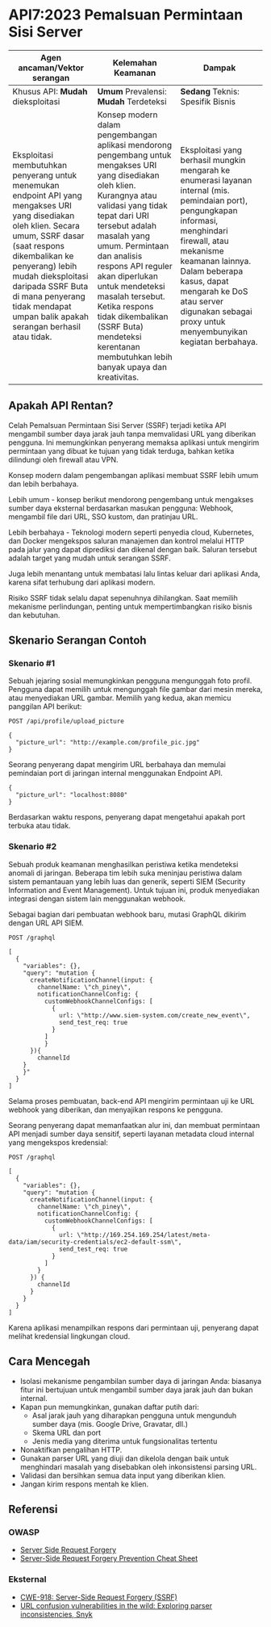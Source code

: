 # API7:2023 Pemalsuan Permintaan Sisi Server 

| Agen ancaman/Vektor serangan | Kelemahan Keamanan | Dampak |
| - | - | - |
| Khusus API: **Mudah** dieksploitasi | **Umum** Prevalensi: **Mudah** Terdeteksi | **Sedang** Teknis: Spesifik Bisnis |  
| Eksploitasi membutuhkan penyerang untuk menemukan endpoint API yang mengakses URI yang disediakan oleh klien. Secara umum, SSRF dasar (saat respons dikembalikan ke penyerang) lebih mudah dieksploitasi daripada SSRF Buta di mana penyerang tidak mendapat umpan balik apakah serangan berhasil atau tidak. | Konsep modern dalam pengembangan aplikasi mendorong pengembang untuk mengakses URI yang disediakan oleh klien. Kurangnya atau validasi yang tidak tepat dari URI tersebut adalah masalah yang umum. Permintaan dan analisis respons API reguler akan diperlukan untuk mendeteksi masalah tersebut. Ketika respons tidak dikembalikan (SSRF Buta) mendeteksi kerentanan membutuhkan lebih banyak upaya dan kreativitas. | Eksploitasi yang berhasil mungkin mengarah ke enumerasi layanan internal (mis. pemindaian port), pengungkapan informasi, menghindari firewall, atau mekanisme keamanan lainnya. Dalam beberapa kasus, dapat mengarah ke DoS atau server digunakan sebagai proxy untuk menyembunyikan kegiatan berbahaya. |

## Apakah API Rentan?

Celah Pemalsuan Permintaan Sisi Server (SSRF) terjadi ketika API mengambil sumber daya jarak jauh tanpa memvalidasi URL yang diberikan pengguna. Ini memungkinkan penyerang memaksa aplikasi untuk mengirim permintaan yang dibuat ke tujuan yang tidak terduga, bahkan ketika dilindungi oleh firewall atau VPN.

Konsep modern dalam pengembangan aplikasi membuat SSRF lebih umum dan lebih berbahaya. 

Lebih umum - konsep berikut mendorong pengembang untuk mengakses sumber daya eksternal berdasarkan masukan pengguna: Webhook, mengambil file dari URL, SSO kustom, dan pratinjau URL.

Lebih berbahaya - Teknologi modern seperti penyedia cloud, Kubernetes, dan Docker mengekspos saluran manajemen dan kontrol melalui HTTP pada jalur yang dapat diprediksi dan dikenal dengan baik. Saluran tersebut adalah target yang mudah untuk serangan SSRF. 

Juga lebih menantang untuk membatasi lalu lintas keluar dari aplikasi Anda, karena sifat terhubung dari aplikasi modern.

Risiko SSRF tidak selalu dapat sepenuhnya dihilangkan. Saat memilih mekanisme perlindungan, penting untuk mempertimbangkan risiko bisnis dan kebutuhan.

## Skenario Serangan Contoh

### Skenario #1

Sebuah jejaring sosial memungkinkan pengguna mengunggah foto profil. Pengguna dapat memilih untuk mengunggah file gambar dari mesin mereka, atau menyediakan URL gambar. Memilih yang kedua, akan memicu panggilan API berikut:

```
POST /api/profile/upload_picture 

{
  "picture_url": "http://example.com/profile_pic.jpg" 
}
```

Seorang penyerang dapat mengirim URL berbahaya dan memulai pemindaian port di jaringan internal menggunakan Endpoint API.

```
{
  "picture_url": "localhost:8080"
}
```

Berdasarkan waktu respons, penyerang dapat mengetahui apakah port terbuka atau tidak. 

### Skenario #2

Sebuah produk keamanan menghasilkan peristiwa ketika mendeteksi anomali di jaringan. Beberapa tim lebih suka meninjau peristiwa dalam sistem pemantauan yang lebih luas dan generik, seperti SIEM (Security Information and Event Management). Untuk tujuan ini, produk menyediakan integrasi dengan sistem lain menggunakan webhook.

Sebagai bagian dari pembuatan webhook baru, mutasi GraphQL dikirim dengan URL API SIEM.

```
POST /graphql

[
  {
    "variables": {},
    "query": "mutation {
      createNotificationChannel(input: {
        channelName: \"ch_piney\",
        notificationChannelConfig: {
          customWebhookChannelConfigs: [
            {
              url: \"http://www.siem-system.com/create_new_event\",
              send_test_req: true
            }
          ]
    	  }
  	  }){
    	channelId
  	}
	}"
  }
]

```

Selama proses pembuatan, back-end API mengirim permintaan uji ke URL webhook yang diberikan, dan menyajikan respons ke pengguna. 

Seorang penyerang dapat memanfaatkan alur ini, dan membuat permintaan API menjadi sumber daya sensitif, seperti layanan metadata cloud internal yang mengekspos kredensial:

```
POST /graphql

[
  {
    "variables": {},
    "query": "mutation {
      createNotificationChannel(input: {
        channelName: \"ch_piney\",
        notificationChannelConfig: {
          customWebhookChannelConfigs: [
            {
              url: \"http://169.254.169.254/latest/meta-data/iam/security-credentials/ec2-default-ssm\",
              send_test_req: true
            }
          ]
        }
      }) {
        channelId
      }
    }
  }
]
```

Karena aplikasi menampilkan respons dari permintaan uji, penyerang dapat melihat kredensial lingkungan cloud.

## Cara Mencegah

* Isolasi mekanisme pengambilan sumber daya di jaringan Anda: biasanya fitur ini bertujuan untuk mengambil sumber daya jarak jauh dan bukan internal.
* Kapan pun memungkinkan, gunakan daftar putih dari:
  * Asal jarak jauh yang diharapkan pengguna untuk mengunduh sumber daya (mis. Google Drive, Gravatar, dll.)
  * Skema URL dan port
  * Jenis media yang diterima untuk fungsionalitas tertentu
* Nonaktifkan pengalihan HTTP. 
* Gunakan parser URL yang diuji dan dikelola dengan baik untuk menghindari masalah yang disebabkan oleh inkonsistensi parsing URL.
* Validasi dan bersihkan semua data input yang diberikan klien.  
* Jangan kirim respons mentah ke klien.

## Referensi

### OWASP

* [Server Side Request Forgery][1]
* [Server-Side Request Forgery Prevention Cheat Sheet][2]

### Eksternal

* [CWE-918: Server-Side Request Forgery (SSRF)][3]
* [URL confusion vulnerabilities in the wild: Exploring parser inconsistencies,
   Snyk][4]

[1]: https://owasp.org/www-community/attacks/Server_Side_Request_Forgery
[2]: https://cheatsheetseries.owasp.org/cheatsheets/Server_Side_Request_Forgery_Prevention_Cheat_Sheet.html
[3]: https://cwe.mitre.org/data/definitions/918.html
[4]: https://snyk.io/blog/url-confusion-vulnerabilities/
